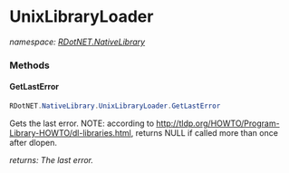 ﻿# UnixLibraryLoader
_namespace: [RDotNET.NativeLibrary](./index.md)_





### Methods

#### GetLastError
```csharp
RDotNET.NativeLibrary.UnixLibraryLoader.GetLastError
```
Gets the last error. NOTE: according to http://tldp.org/HOWTO/Program-Library-HOWTO/dl-libraries.html, returns NULL if called more than once after dlopen.

_returns: The last error._


